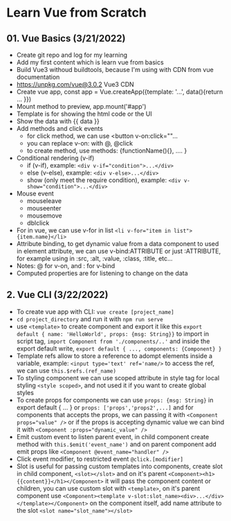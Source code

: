 # Learn Vue from Scratch

## 01. Vue Basics (3/21/2022)

- Create git repo and log for my learning
- Add my first content which is learn vue from basics
- Build Vue3 withoud buildtools, because I'm using with CDN from vue documentation
- <https://unpkg.com/vue@3.0.2> Vue3 CDN
- Create vue app, const app = Vue.createApp({template: '...', data(){return ... }})
- Mount method to preview, app.mount('#app')
- Template is for showing the html code or the UI
- Show the data with {{ data }}
- Add methods and click events
  - for click method, we can use <button v-on:click=""...
  - you can replace v-on: with @, @click
  - to create method, use methods: {functionName(){}, .... }
- Conditional rendering (v-if)
  - if (v-if), example: `<div v-if="condition">...</div>`
  - else (v-else), example: `<div v-else>...</div>`
  - show (only meet the require condition), example: `<div v-show="condition">...</div>`
- Mouse event
  - mouseleave
  - mouseenter
  - mousemove
  - dblclick
- For in vue, we can use v-for in list `<li v-for="item in list">{item.name}</li>`
- Attribute binding, to get dynamic value from a data component to used in element attribute, we can use v-bind:ATTRIBUTE or just :ATTRIBUTE, for example using in :src, :alt, :value, :class, :title, etc...
- Notes: @ for v-on, and : for v-bind
- Computed properties are for listening to change on the data

## 2. Vue CLI (3/22/2022)

- To create vue app with CLI: `vue create [project_name]`
- `cd project_directory` and run it with `npm run serve`
- use `<template>` to create component and export it like this `export default { name: 'HelloWorld', props: {msg: String}}` to import in script tag, `import Component from './components/..'` and inside the export default write, `export default { ..., components: {Component} }`
- Template refs allow to store a reference to adompt elements inside a variable, example: `<input type='text' ref='name/>` to access the ref, we can use `this.$refs.(ref_name)`
- To styling component we can use scoped attribute in style tag for local styling `<style scoped>`, and not used it if you want to create global styles
- To create props for components we can use `props: {msg: String}` in export default { ... } or `props: ['props','props2',...]` and for components that accepts the props, we can passing it with `<Component props="value" />` or if the props is accepting dynamic value we can bind it with `<Component :props="dynamic_value" />`
- Emit custom event to listen parent event, in child component create method with `this.$emit('event_name')` and on parent component add emit props like `<Component @event_name="handler" />`
- Click event modifier, to restricted event `@click.[modifier]`
- Slot is useful for passing custom templates into components, create slot in child component, `<slot></slot>` and on it's parent `<Component><h1>{{content}}</h1></Component>` it will pass the component content or children, you can use custom slot with `<template>`, on it's parent component use `<Component><template v-slot:slot_name><div>...</div></template></Component>` on the component itself, add name attribute to the slot `<slot name="slot_name"></slot>`
